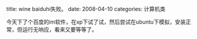 title: wine baiduhi失败。
date: 2008-04-10
categories: 计算机类

今天下了个百度的im软件，在xp下试了试，然后尝试在ubuntu下模拟，安装正常，但运行无响应，看来又要等等了。
